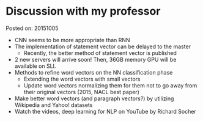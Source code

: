 # Discussion with my professor

Posted on: 20151005

* CNN seems to be more appropriate than RNN
* The implementation of statement vector can be delayed to the master
  * Recently, the better method of statement vector is published
* 2 new servers will arrive soon!
  Then, 36GB memory GPU will be available on SLI.
* Methods to refine word vectors on the NN classification phase
  * Extending the word vectors with small vectors
  * Update word vectors normalizing them for them not to go away from their
    original vectors (2015, NACL best paper)
* Make better word vectors (and paragraph vectors?)
  by utilizing Wikipedia and Yahoo! datasets
* Watch the videos, deep learning for NLP on YouTube by Richard Socher
